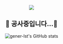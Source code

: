 <div align=center>
<img src="https://capsule-render.vercel.app/api?type=waving&color=auto&height=200&section=header&text=MinCheolKim&fontSize=90" />

## 🚧 공사중입니다...🚧

![gener-lst's GitHub stats](https://github-readme-stats.vercel.app/api?username=gener-lst&include_allcommits=true&show_icons=true&theme=prussian)

<!--
**gener-lst/gener-lst** is a ✨ _special_ ✨ repository because its `README.md` (this file) appears on your GitHub profile.

Here are some ideas to get you started:

- 🔭 I’m currently working on ...
- 🌱 I’m currently learning ...
- 👯 I’m looking to collaborate on ...
- 🤔 I’m looking for help with ...
- 💬 Ask me about ...
- 📫 How to reach me: ...
- 😄 Pronouns: ...
- ⚡ Fun fact: ...
-->
